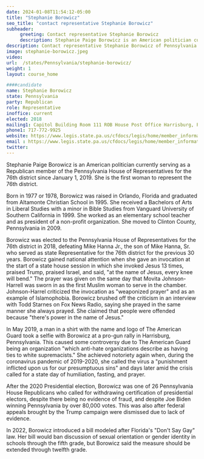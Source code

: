 ```yaml
---
date: 2024-01-08T11:54:12-05:00
title: "Stephanie Borowicz"
seo_title: "contact representative Stephanie Borowicz"
subheader:
     greeting: Contact representative Stephanie Borowicz
     description: Stephanie Paige Borowicz is an American politician currently serving as a Republican member of the Pennsylvania House of Representatives for the 76th district since January 1, 2019. She is the first woman to represent the 76th district.
description: Contact representative Stephanie Borowicz of Pennsylvania. Contact information for Stephanie Borowicz includes email address, phone number, and mailing address.
image: stephanie-borowicz.jpeg
video:
url:  /states/Pennsylvania/stephanie-borowicz/
weight: 1
layout: course_home

####candidate
name: Stephanie Borowicz
state: Pennsylvania
party: Republican
role: Representative
inoffice: current
elected: 2018
mailing1: Capitol Building Room 111 ROB House Post Office Harrisburg, PA 17120
phone1: 717-772-9925
website: https://www.legis.state.pa.us/cfdocs/legis/home/member_information/House_bio.cfm?id=1838/
email : https://www.legis.state.pa.us/cfdocs/legis/home/member_information/House_bio.cfm?id=1838/
twitter:
---
```


Stephanie Paige Borowicz is an American politician currently serving as a Republican member of the Pennsylvania House of Representatives for the 76th district since January 1, 2019. She is the first woman to represent the 76th district.

Born in 1977 or 1978, Borowicz was raised in Orlando, Florida and graduated from Altamonte Christian School in 1995. She received a Bachelors of Arts in Liberal Studies with a minor in Bible Studies from Vanguard University of Southern California in 1999. She worked as an elementary school teacher and as president of a non-profit organization. She moved to Clinton County, Pennsylvania in 2009.

Borowicz was elected to the Pennsylvania House of Representatives for the 76th district in 2018, defeating Mike Hanna Jr., the son of Mike Hanna, Sr. who served as state Representative for the 76th district for the previous 30 years. Borowicz gained national attention when she gave an invocation at the start of a state house session in which she invoked Jesus 13 times, praised Trump, praised Israel, and said, "at the name of Jesus, every knee will bend." The prayer was given on the same day that Movita Johnson-Harrell was sworn in as the first Muslim woman to serve in the chamber. Johnson-Harrel criticized the invocation as "weaponized prayer" and as an example of Islamophobia. Borowicz brushed off the criticism in an interview with Todd Starnes on Fox News Radio, saying she prayed in the same manner she always prayed. She claimed that people were offended because "there's power in the name of Jesus."

In May 2019, a man in a shirt with the name and logo of The American Guard took a selfie with Borowicz at a pro-gun rally in Harrisburg, Pennsylvania. This caused some controversy due to The American Guard being an organization "which anti-hate organizations describe as having ties to white supremacists." She achieved notoriety again when, during the coronavirus pandemic of 2019-2020, she called the virus a "punishment inflicted upon us for our presumptuous sins" and days later amid the crisis called for a state day of humiliation, fasting, and prayer.

After the 2020 Presidential election, Borowicz was one of 26 Pennsylvania House Republicans who called for withdrawing certification of presidential electors, despite there being no evidence of fraud, and despite Joe Biden winning Pennsylvania by over 80,000 votes. This was also after federal appeals brought by the Trump campaign were dismissed due to lack of evidence.

In 2022, Borowicz introduced a bill modeled after Florida's "Don't Say Gay" law. Her bill would ban discussion of sexual orientation or gender identity in schools through the fifth grade, but Borowicz said the measure should be extended through twelfth grade.

